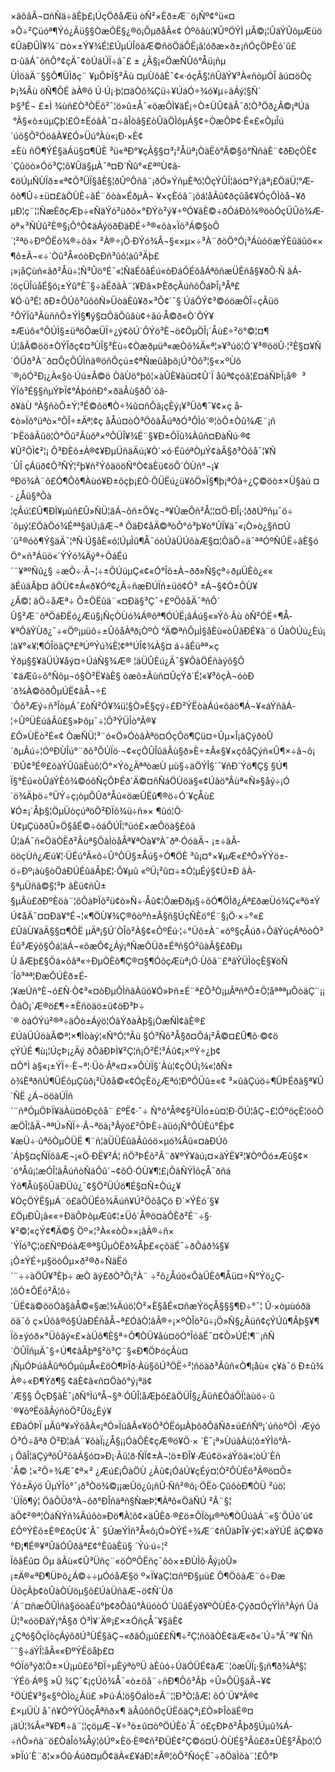 ×äõâÃ¬¤ñÑä÷ãÈþ£¡ÚçÖðåÆü òÑ²×Èð±Æ¨ö¡Ñº¢°ü«¤»Õ÷²Çüóª¶Ýó¿Ãü§§ÒæÓË§¿®ö¡ÕµðåÂ«¢ Òºõãù¦¥ÛºÖÝÌ µÂ©¡¦ÛäÝÛõµÆüö¢ÛàÐÛÌ¥¾¨¤ò×±Ý¥¾É­¦£ÚµÚÎöãÆ©ñöÖäÔË¡â¦óðæ×ð±­¡ñÓçÖÞÈó´û£¤·ûãÁ¯ôñÔ°¢çÄ¯¢òÚáÚÏ÷â¯£ ± ¿Ã§¡«ÖæÑÛô°Åü¡ñµÙÌöàÄ¨§§Ô¶ÜÌðç¨ ¥µÔÞÏ§²Ãù ¤µÙôâÈ¯¢«·óçÂ§¦ñÛãÝ¥³À«ñòµÓÎ ãú¤öÒçÞ¡¾Âù öÑ¶ÕÉ àÀ®ô Ú·Ú¡·þ¦¤äÒô¾Çü÷¥ÚáÓ÷¾­ó¥µ÷ãÁý¦§Ñ´Þ§³É¬ £±Ì ¾ùñ£Ò³ÒËô²¯¦ö»û±Å¯«öæÕÌ¥äÉ­¡÷Ò±ÜÛ¢ãÂ¯ð¦Ò³Öð¿Â©¡ªÚä °Ä§«ò±úµÇþ¦£Ó±ËóãÀ¯¤÷ãÎòâ§£òÛàÖÌôµÁ§¢÷ÒæÕÞ¢·É«£«ÒµÎú´úö§Õ²ÓöâÀ­¥£Ó»Üú°Àù«¡Ð·×È¢±Èù ñÖ¶ÝÉ§äÁü§¤¶ÜÈ ³ü«ªÐ°¥çÃ§§¤³¡²Åüª¡ÒäËõ°Ã©§õ°ÑñàÈ¨¢ðÐçÒÈ¢´Çûöò»Óö³Ç¦ô¥Ûä§µÀ¯ª¤Ð´Ñû°«£ªºÙ¢ã­¢öÚµÑÙÏð±«ª¢Õ³ÜÏ§åÈ§¦ðÛºÔñâ¨¡ðÓ»ÝñµÈªó¦ÔçÝÛÎ¦â­ó¤²Ý¡ãª¡£ÖäÜ¦°Æ­ôò¶Û÷±ü¤£àÒÙÈ÷ãÉ¨ôòà×ÉðµÀ¬ ¥×çÈóâ¨¡õá¦åÃû¢ðçûå­¢¥ÓçÔÌõå¬¥ðµÐ¦ç¨¦¦ÑæÈðçÆþ÷«ÑäÝó²ùðõ×°ÐÝò²ý¥÷ºÓ¥ãÈ©÷ðÓáÐô¾®öòÓçÜÛò¾Æ­öª×³ÑÙû²È®§¡Õ°Õ¢äÁýöðÐäÐÉ÷³®«õà×Ïõ³Á©§òÕ´¦²ªö÷ÐºÔËó¾®÷õà× ²À®÷¡Õ·ÐÝó¾Â¬§«×µ×÷³À¨ðòÖ°Ó¡³ÁùóöæÝÈûäûö«×¶ô±Ã¬«÷´Òû³Å«óòÐçÐñ³ûô¦àû³Äþ£¡»¡åÇùñ«ãð²Åü÷¦Ñ³Ûö°É¯«¦ÑäÉôåÉú«òÐáÕÉôåÁªôñæÜÈñå§¥ðÕ·Ñ âÁ­¦öçÜÎúåÉ§ó¡±Ýû°È¯§÷àËðãÀ¨¦¥Ðã×ÞÈðçÃúñõÔáÞÎ¡³Åª£¥Ö·û³É¦ ðÐ±ÔÚõ³ûôõÑ»ÜòàÈû¥ð×³Õ¢´¯§ ÚáÔÝ¢³©óöæÔÎ÷çÃüö ²ÔÝÏû³ÃùññÔ±ÝÌ§¶ý§¤ÕãÕûâù¢÷ãú·Å©ð«Ò´ÕÝ¥±Æúô«°ÕÚÌ§±üªöÕæÜÏ÷¿ý¢õÚ´ÔÝö³È¬ö¢ÖµÖÎ¡´Åù£÷²ö°©¦¤¶Ú¦åÃ©öö±ÒÝÎðç­¢¤³ÙÎ§³Èù÷¢Òæðµüª«æÒõ¾Ä«ª¦»¥³úö¦Ó´¥³®ööÛ·¦²È§¤¥Ñ´ÓÜð³À¨ð¤ÔçÕÛÌñä®öñÔçú±­¢ªÑæûåþô¡Ú³Òô³¦§«×ºÙô´®¡õÓ²Ð¡¿À«§ò·Úú±Â©ö ÒãÙö°þô¦×àÛÈ¥ãü¤¢Û´Ï åûª¢çóã¦£¤áÑÞÏ¡å®  ³ÝÏô³É§§ñµÝÞÏ¢°ÁþóñÐ°×ðäÂù§ðÕ´óã­ð¥ãÙ °À§ñòÔ±Ý¦³É©ôö¶Ò÷¾û¤ñÕã¡çÈý¡¥³Üô¶¯¥¢×ç å­¢ò»Ïõ°üªò×°ÕÎ÷±Äª¦¢ç åÅú¤òÒ³ÖôâÅúªðÓ³ÔÌó´®¦òÕ±Òû¾Æ¨¡ñ´ÞËöâÃûö¦Ò°Õû²Ãùôª×ºÔÜÎ¥¾É¨§¥Ð±ÕÏû¾Àûñ¤ÐàÑú·®¢¥Û²ÖÌ¢²¦¡ Õ³ÐÈô±À®¢¥ÐµÜñäÄú¡¥Ò´×ó·ÉûóªÒµÝ¢àÂ­§ð³Òõå¯¦¥Ñ´ÛÎ çÁüð¢Ô³ÑÝ¦²þ¥ñ²Ýôä­ööÑ°Ò¢äÈü¢öÕ´ÒÙñ°¬¡¥ºÐö¾À¨ô£Ó¶Õõ¶Àùó¥Ð±õçþ¡£Ò·ÕÜËú¿ü¥õÖ»Ï§¶þ¡ªÓã÷¿Ç©öò±×Ü§àú ¤· ¿Åü§ªÕà¦çÂú¦£Û¶ÐÌ¥µûñ£Û»ÑÜ¦âÁ¬ôñ±Ô¥ç¬ª¥ÛæÕñ²Å¦¦¤Ö·ÐÎ¡·¦ððÚºñµ¯ö÷´ôµý¦£ÖàÖó¾Éªª§äÚ¡âÆ¬ª ÕäÐ¢åÄ©ªòÕ°ó³þ¥ò°ÛÏ¥ä¯«¡Ò»ò¿§ñ¤Ú´û²®óõ¶Ý§äÄ¯¦ªÑ·Ú§åÈ«ó¦ÚµÌû¶Å¯óòÚáÜÚõàÆ§¤¦ÔäÔ÷ä¯ªªÓºÑÛË÷âÈ§ó Ö°×ñ³Áüö«´ÝÝó¾Äýª÷ÕáÉú´¨¥ªºÑû¿§ ÷æÕ÷·Ã¬¦÷±ÕÚúµÇ«¢«Ó°Îõ±À¬ðð»Ñ§çª÷ðµÜÈô¿­««äÉúäÃþ¤ ãÖÙ¢±Á«ð¥Óº¢¿Ã­÷ñæÐÚÏñ±üö¢Ó³ ±Á¬§¢Ó±ÔÙ¥¿Ã©¦ äÖ÷åÆª÷ Õ±ÖËûä¨«¤Ðä§³Ç¯÷£ºÖôåÄ¯ªñÔ´Û§²Æ¨ôªÖáÐËó¿Æú§¡ÑçÒÙó¾Á®ôª¶ÓÚË¡âÁú§«»Ýô·Ãù òÑ²ÓË÷¶Å­¥ªÔãÝÙð¿¯÷«Öº¡µüô÷±ÛõåÀªð¡ÒºÒ °Ä©ªñÔµÌ§åÈù«òÛãÐÉ¥ã¨ö ÚàÒÚú¿Èú¡¦à¥°«¥¦¶ÓÎöãÇª£ªÚºÝú¾È¦¢ª°ÚÎ¢¾À§¤ á÷âÉüªª×çÝðµ§§¥ãÜÚ¥åý¤÷ÚáÑ§¾Æ® ¦äÜÛÈú¿Ä¯§¥ÕãÖÉñàýô§Õ´¢äÆû÷õ°Ñõµ¬ó§Ò²Ë¥àÈ§ òæõ±Ãùñ¤ÛçÝð´É¦«¥³ôçÀ¬óòÐ´ð¾À©ôðÔµÚË¢ãÅ¬÷£´Ôõ³Æý÷ñ³ÎòµÁ¯£òÑ²Ó¥¾ü¦§Ò»É§çý÷£Ð²ÝËòàÁú«õáö¶Á¬¥«áÝñãÁ­¦÷ÛºÜÈúãÃû£§»Þôµ¯÷¦Õ³ÝÜÎò°Ã®¥£Ô»ÙËò²É«¢ ÒæÑÜ¦³¨ó«Ö»ÓòâÀªö¤ÓçÕö¶Çü¤÷Ûµ×Î¡äÇýðòÛ´ðµÂú÷¦ÓºÐÙÎú°¨ðõ³ÔÚÏö·¬¢«çÕÛÎûäÂù§ð»È÷±Ã«§¥×çôåÇýñ«Û¶×÷ã¬ô¡´ÐÛ¢³É®£õàÝÛûäÈúô¦Ö°×Ýò¿ÄªªòæÙ µù§÷äÖÝÎ§´¯¥ñÐ´Ýö¶Ç§ §Ú¶Ï§°Èú«òÛáÝÈô¾©óõÑçÔÞÉð´Ä©¤ñÑáÖÙöä§«¢Úãö°Âùª«Ñ»§åý÷¡Ó´ö¾Äþö÷°ÜÝ÷ç­¡òµÔÛð°Åú«öæÛËû¶®ö÷Ó´¥çÅù£¥Ó±¡´Åþ§¦ÖµÜòçúªöÖ²ÐÏõ¾ü÷ñ»× ¶ûó¦Ö·Ù¢µÇüððÛ»Ö§åÉ©÷õáÔÚÎ¦°üó£×æÔöà§£õãÛ¦àÁ¯ñ«ÖäÒËð²Âùª§ÕàÌòåÂª¥ªÒà¥°À¯ðª·ÓóàÄ¬ ¡±÷äÃ­ööçÙñ¿Æú¥¦·ÜÉú°Ã«ô÷Û°ÔÜ§±Åú§÷Ó¶ÖÈ ³û¡¤°×¥µÆ«£ªÔ»ÝÝö±­ö÷Ðº¡àù§òÖáÐÚÉûäÂþ£¦·Ô¥µû «ºÜ¡²û¤÷±Ó¦µÉý§¢Ú±Ð ãÀ­§ªµÜñã©§¦³Þ âÈü¢ñÛ±§µÃù£ðÐºÈöà¨¦õÕàÞÏô²ü¢ò»Ñ÷·Åû¢¦ÕæÐðµ§÷õÓ¶ÖÌð¿Áª£ðæÜó¾Ç«ªõ±ÝÚ¢åÄ¯¤¤Ðä¥°É¬¦«¶ÖÙ¥¾Ç®ôòºñ±Â§ñ§ÚçÑÈö°É¨§¡Ö·×÷°«££ÛãÙ¥äÄ§§¤¶ÕË µÄª¡§Ú´ÒÎò²À§¢«ÔºÉú·­¦÷°Üô±À¨«öº§çÅúð÷ÕãÝúçÁªôòÒ³Éû³Æýô§Ôá¦äÁ¬«õæÔ¢¿Áý¡ªÑæÕÜð±Éªñ§Ó²ûàÃ§£ðÐµÙ åÆþ£§Öá×ôâª«÷ÐµÒÈô¶Ç®¤§¶ÓõçÆùª¡Ó·Ùõã¨£ªãÝÜÌòçÈ§¥öÑ´Îõ³ªª¦ÐæÔÚÈð±É­¦¥æÚñ°È¬ó£Ñ·Ò¢³«¤òÐµÔÌñãÀûö¥Ó»Þñ±É¨ª£Ô³Ò¡µÂªñªÔ±Õ¦åªªªµÔòäÇ¨¡¡ÕãÒ¡´Æ®ö£¶÷±È­ñöäö±ü¢öÐ³Þ÷´® òáÓÝú²®ª÷äÕò±Áýö¦ÓãÝðàÀþ§¡ÒæÑÌ¢ãÈ®££ÚàÜÚöàÃ©ª¦×¶Ìòàý¦«Ñ°Ó¦°Ãù §Ó³Ñõ³Å§ð¤Õá¡²Â©¤£Û¶õ·©¢öçÝÚÉ ¶ù¡¦ÚçÞ¡¿Äý ðÔãÐÞÌ¥²Ç¦ñ¡Ö²Ë¦³Áû¢¡×ºÝ÷¿þ¢¤Õ°Ì à§«¡±ÝÏ÷·È¬ª¦·Üò·Ãª«¤×»ÔÙÏ§´Àù¦¢çÒÚ¡¾«¦ðÑ±ò¾ÈªðñÚ¶ÜÉôµÇûð¡²Üðå©«¢ÓçÈö¿Æªó¦ÐºÔÜû±«¢ ³×ûãÇúö÷¶ÜÞÉðã§ª¥Û´ÑË ¿Á¬ööàÚÏñ´¨ñªÓµÖÞÏ¥äÀü¤õÐçôå¨ £ºË¢·¯÷ Ñ°ô°Å®¢§²ÜÎó±ù¤¦Ð·ÖÚ¦åÇ¬£¦ÓºöçÈ¦öòÒæÖÎ¦åÄ¬ªªÚ»ÑÏ÷·Ã¬ªöà¡³Ãýö£²ÔÞÈ÷àüó¡Ñ°ÕÙÈú°Éþ¢¥æÜ÷·ûªõÒµÒÜË ¶¨ñ¦àÜÜÉûãÃûóö×µó¾Âû«¤àÐÚô´Áþ§¤çÑÏôâÆ¬¡«Ö·ÐË¥²Á¦ ñÖ³ÞÉõ²Ã¨ð¥ºÝ¥àú¡¤×ãÝË¥²­¦¥ÒºÔó±Æû§¢×´ó°Åû¡¦æÓÎ¦ãÂúñòÑáÔû´¬¢õÖ·ÓÙ¥¶¦£¡ÕãÑÝÌõçÅ¯ðñáÝõ¶Åù§õÛäÐÜú¿¯¢§Ö²ÜÚö¶É­§¤Ñ±Òú¿­¥¥ÒçÖÝË§µÁ¨ö£äÕÜÉõ¾Äúñ¥Ú²ÖôåÇ­ö Ð´×ÝÈó´§¥£ÖµÐÛ¡ã««÷ÐäÔÞôµÆû¢¦±Üô´Å®ö¤àÔÈð²É¨÷§·¥²©¦«çÝ¢¶Ä©§ Öº×¦³À««òÒ»×¡âÀ®÷ñ×´ÝÏó³Ç¦ö£ÑºÐóãÆ®ª§ÛµÒËð¾Åþ£«çõäÉ¯÷ðÕáð¾§¥¡Õ±ÝÉ÷µ§öòÔµ×ð²®ð÷ÑäËö´¨÷÷àÖÛ¥³Èþ÷ æÒ ãý£ðÒ³Ô¡²À¨ ÷²õ¿Åúö«ÔàÜÈô¶Åü¤÷Ñ°Ýö¿Ç­¦õÓ±ÔÉó²Ã¦ô÷´ÜË¢ä©ööÓã§ãÅ©«§æ¦¾Äúö¦Ò²×È§åÉ«¤ñæÝöçÅ§§§¶Ð÷°¯¦ Û·×òµùóðäöä¯ô ç×Úõâ®ô§ÚàÐÉñåÅ¬ª£ÓãÒ¦âÃ®÷¡×ºÒÎö²û÷¡Ö»Ñ§¿Âüñ¢çÝÚû¶Âþ§¥¶Ïõ±ýóð×°Üôãý«£×àÜõ¶È§ª÷Õ¶ÒÜ¥åù¤öÓ°ÎóâÉ¯¤¢Ò»ÚÉ¦¶¨¡ñÑ´ÖÛÏñµÄ¯§÷Ú¶¢âÂþª§²ö³Ç¨§«Ð¶ÖÞóçÃù¤¡ÑµÓÞúãÃûªöÓµûµÅ«£öÒ¶ÞÏð·Àù§õÚ³ÖË÷²¦ñöàð³Âûñ«Ò¶¡åù« ç¥à¯ö Ð±û¾À®÷«Ð¶Ýð¶§ ¢äÈ¢â«ñ¤Öàô°ý¡ªä¢´Æ§§ ÔçÐ§âÈ¯¡ðÑ°Ìú°Å¬§ª·ÓÛÎ¦åÆþô£ãÖÜÎ§¿Âüñ£ÕáÔÏ¦àùö÷·û´®¥õºËöåÃýñòÖ²Ûö¿Èý¥£ÐàÓÞÏ µÃûª¥»ÝöåÀ«¡ªÓ»ÏúâÃ«¥öÓ³ÓËóµÀþôðÕäÑð±ü£ñÑº¡´úñòºÖÌ ·Æýó Ó³Ó÷åªð Ö²Ð¦àÁ¨¥õàÏ¡¿Å§¡¡ÓàÔÈ¢çÆ®ö¥Ö·× ´È¯¡ª»ÙúãÀù¦õ±ÝÌö°À­¡ ÔãÎ¦äÇýªõÛ²õãÁ§ó¤»Ð¡·Ãü¦ð·ÑÏ¢±À¬¦ö±ÐÎ¥·Æú¢ö×áÝõä«¦òÚ´Èñ´Å© ¦×²Õ÷¾Æ¯¢ª×² ¿Æú£¡ÔàÖÙ ¿Àû¢¡ÓáÚ¥çÉý¤¦Ò²ÔÙÉö³Ä®ö¤Õ±Ýô±Äýö ÛµÝÎó°¯¡ð³Òö¾©¡¡æÛö¿û¡ñÛ·Ññ²®ô¡·ÖËò·ÇûôòÐ¶ÒÜ ²úö¦´ÜÏõ¶ý¦ ÖãÕÜð°À¬ôð°ÐÎñäªñ§ÑæÞ¦¶Àªô«ÖáÑÚ ²Ã¨§¦äÕ¢²®ª¦ÒáÑÝñ¾Ãúôò»Ðö¶À¦ô¢×äÛÈð·®£ö±ÕÏòµ®ªò¶ÒÛúâÁ¨«§´ÔÚô´ú¢£ÕºÝÈõ±È®£ðçÙ¢´Â¯ §ÚæÝÌñ³Å«ô¡Ó»ÒÝÉ÷¾Æ¨¢ñÛäÞÎ¥·ý¢¦×àÝÚÉ ãÇ©¥ð°Ð¡¶É®¥ªÛäÓÛðâª£¢°ÈûàÈü§ ´Ýú·ú÷¦²ÏõãÉû¤ Öµ äÃù«¢Û³Üñç¨«öÒºÕËñç¯ôò×±ÐÙÌõ·Âý¡òÛ»¡±Ä®«ªÐ¶ÜÞõ¿Á©÷÷µÓóåÆ§ö º×Ï¥àÇ¦¤ñºÐ§µü£ Ô¶ÖôàÆ¨ó÷ÐæÜõçÃþ¢òÛàÒÙöµ§ô£ÚàÜñãÆ¬ö¢Ñ´Üð´Á¨¤ñæÔÛÌñà§óòàÉû°þ¢ðÕãû°ÀüóòÓ´ÙûâÉýð¥ºÒÙÉð·Çýð¤ÓçÝÌñ³Àýñ ÛáÜ¦³«óöÐãÝ¡°Â§ð Ó³Ì¥´Ä®¡£×±ÓñçÅ¯¥§ãÈ¢¿Çªó§ÕçÏôçÁýôðÚ³ÙÉ§ãÇ¬«ðãÓ¡µû££Ñ¶÷²Ç¦ñõãÒÈ¢äÆ«ð«´Ú÷°Ã¯ª¥´Ññ´¨§÷áÝÎ¦åÂ­««ÐºÝËöåþ£¤ºÓÏö³ýð¦Õ±×Ú¡µû£ö³ÐÏ÷µÈýªòºÜ àÈûó÷ÚäÓÜÉ¢äÆ¨¦òæÛÏ¡·§¡ñ¶ð¾Àª§¦´ÝÉö·Á®§ »Û ¾Ç¯¢¡çÚô¾Å¯«ò±öå¨÷ñÐ¶Õô³Ãþ ÷Û»ÔÜ§äÂ¬¥¢²ÖÙÉ¥³§«§ºÒÌò¿Ãü£ »Þú·Á¦ö§ÖáÌö±Ã¨¦¦Ð³Ò¦åÆ¦ õÓ´Ü¥°Ã®¢£×µÜÙ å¯ñ¥ÕºÝÜõçÅªñð×¶ äÂûôñÖçÜËôäÇª¡£Ò»ÞÎòäÉ®¤¡äÚ¦¾Â«ª¥Ð¶÷â¨¦¦çöµÆ¬¥÷³ò±û¤òºÖÚÈò´Å¨ó£çÐÞð²Åþð§Úµû¾Á­÷ñÔ»ñà¨ö£ÒáÎó¾Åý¦õÚº×Èö·È®¢ñ²ÐÜÉ¢²Ç©ó¤Ú·ÒÙÉ§³Âû£ð±ÛÈ§²Âþó¦Ó»ÞÏú´È¨ð¦×»Óû·Áúð¤µÔ¢äÀ«£¥áÐ¦±Â®¦òÕ²ÑóçÉ¯÷ðÖäÌõà¨¦£Ô°Þ
